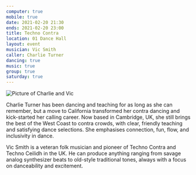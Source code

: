 ```yaml
---
computer: true
mobile: true
date: 2021-02-20 21:30
ends: 2021-02-20 23:00
title: Techno Contra
location: 01 Dance Hall
layout: event
musician: Vic Smith
caller: Charlie Turner
dancing: true
music: true
group: true
saturday: true
---
```

![Picture of Charlie and Vic]({{site.baseurl}}/assets/event_techno_contra.jpg)

Charlie Turner has been dancing and teaching for as long as she can remember, but a move to California transformed her contra dancing and kick-started her calling career. Now based in Cambridge, UK, she still brings the best of the West Coast to contra crowds, with clear, friendly teaching and satisfying dance selections. She emphasises connection, fun, flow, and inclusivity in dance.

Vic Smith is a veteran folk musician and pioneer of Techno Contra and Techno Ceilidh in the UK. He can produce anything ranging from savage analog synthesizer beats to old-style traditional tones, always with a focus on danceability and excitement.
